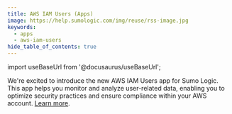 ```yaml
---
title: AWS IAM Users (Apps)
image: https://help.sumologic.com/img/reuse/rss-image.jpg
keywords:
  - apps
  - aws-iam-users
hide_table_of_contents: true    
---
```


import useBaseUrl from '@docusaurus/useBaseUrl';

We're excited to introduce the new AWS IAM Users app for Sumo Logic. This app helps you monitor and analyze user-related data, enabling you to optimize security practices and ensure compliance within your AWS account. [Learn more](/docs/integrations/saas-cloud/aws-iam-users/).